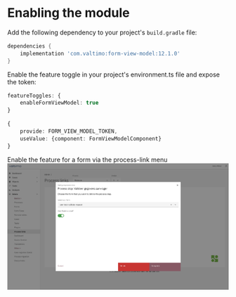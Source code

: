 # Enabling the module

Add the following dependency to your project's `build.gradle` file:

```gradle
dependencies {
    implementation 'com.valtimo:form-view-model:12.1.0'
}
```

Enable the feature toggle in your project's environment.ts file and expose the token:
```typescript
featureToggles: {
    enableFormViewModel: true
}
```

```typescript
{
    provide: FORM_VIEW_MODEL_TOKEN,
    useValue: {component: FormViewModelComponent}
}
```

Enable the feature for a form via the process-link menu
![enable toggle](img/enable-toggle.png)
